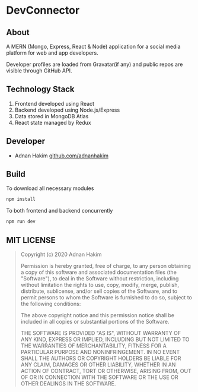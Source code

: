 # DevConnector

## About

A MERN (Mongo, Express, React & Node) application for a social media platform for web and app developers.

Developer profiles are loaded from Gravatar(if any) and public repos are visible through GitHub API.

## Technology Stack

1. Frontend developed using React
1. Backend developed using Node.js/Express
1. Data stored in MongoDB Atlas
1. React state managed by Redux

## Developer

-  Adnan Hakim [github.com/adnanhakim](https://github.com/adnanhakim)

## Build

To download all necessary modules

```javascript
npm install
```

To both frontend and backend concurrently

```javascript
npm run dev
```

## MIT LICENSE

> Copyright (c) 2020 Adnan Hakim
>
> Permission is hereby granted, free of charge, to any person obtaining a copy
> of this software and associated documentation files (the "Software"), to deal
> in the Software without restriction, including without limitation the rights
> to use, copy, modify, merge, publish, distribute, sublicense, and/or sell
> copies of the Software, and to permit persons to whom the Software is
> furnished to do so, subject to the following conditions:
>
> The above copyright notice and this permission notice shall be included in all
> copies or substantial portions of the Software.
>
> THE SOFTWARE IS PROVIDED "AS IS", WITHOUT WARRANTY OF ANY KIND, EXPRESS OR
> IMPLIED, INCLUDING BUT NOT LIMITED TO THE WARRANTIES OF MERCHANTABILITY,
> FITNESS FOR A PARTICULAR PURPOSE AND NONINFRINGEMENT. IN NO EVENT SHALL THE
> AUTHORS OR COPYRIGHT HOLDERS BE LIABLE FOR ANY CLAIM, DAMAGES OR OTHER
> LIABILITY, WHETHER IN AN ACTION OF CONTRACT, TORT OR OTHERWISE, ARISING FROM,
> OUT OF OR IN CONNECTION WITH THE SOFTWARE OR THE USE OR OTHER DEALINGS IN THE
> SOFTWARE.

